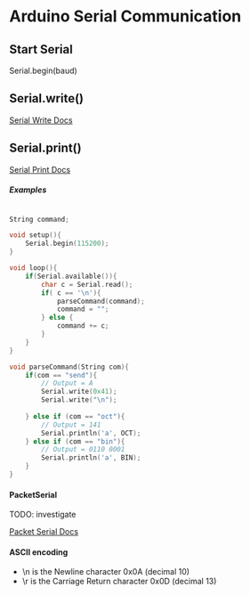 # Arduino Serial Communication

## Start Serial
Serial.begin(baud)
## Serial.write()
[Serial Write Docs](https://www.arduino.cc/reference/en/language/functions/communication/serial/write/)


## Serial.print()

[Serial Print Docs](https://www.arduino.cc/reference/en/language/functions/communication/serial/print/)

##### Examples
```C++

String command;

void setup(){
    Serial.begin(115200);
}

void loop(){
    if(Serial.available()){
        char c = Serial.read();
        if( c == '\n'){
            parseCommand(command);
            command = "";
        } else {
            command += c;
        }
    }
}

void parseCommand(String com){
    if(com == "send"){
        // Output = A
        Serial.write(0x41);
        Serial.write("\n");
        
    } else if (com == "oct"){
        // Output = 141
        Serial.println('a', OCT);
    } else if (com == "bin"){
        // Output = 0110 0001
        Serial.println('a', BIN);
    }
}
```

#### PacketSerial

TODO: investigate

[Packet Serial Docs](https://www.arduino.cc/reference/en/libraries/packetserial/)


#### ASCII encoding
- \n is the Newline character 0x0A (decimal 10)
- \r is the Carriage Return character 0x0D (decimal 13)